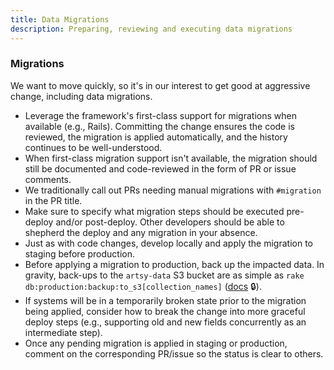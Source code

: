 ```yaml
---
title: Data Migrations
description: Preparing, reviewing and executing data migrations
---
```


### Migrations

We want to move quickly, so it's in our interest to get good at aggressive change, including data migrations.

- Leverage the framework's first-class support for migrations when available (e.g., Rails). Committing the change
  ensures the code is reviewed, the migration is applied automatically, and the history continues to be
  well-understood.
- When first-class migration support isn't available, the migration should still be documented and code-reviewed in
  the form of PR or issue comments.
- We traditionally call out PRs needing manual migrations with `#migration` in the PR title.
- Make sure to specify what migration steps should be executed pre-deploy and/or post-deploy. Other developers
  should be able to shepherd the deploy and any migration in your absence.
- Just as with code changes, develop locally and apply the migration to staging before production.
- Before applying a migration to production, back up the impacted data. In gravity, back-ups to the `artsy-data` S3
  bucket are as simple as `rake db:production:backup:to_s3[collection_names]`
  ([docs](https://github.com/artsy/gravity/blob/master/doc/ProductionBackups.md#backing-up-a-single-collection) 🔒).
- If systems will be in a temporarily broken state prior to the migration being applied, consider how to break the
  change into more graceful deploy steps (e.g., supporting old and new fields concurrently as an intermediate
  step).
- Once any pending migration is applied in staging or production, comment on the corresponding PR/issue so the
  status is clear to others.
